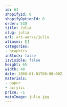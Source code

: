```yaml
---
id: 63
shopifyId: 0
shopifyOptionId: 0
order: 530
title: Julia
slug: julia
url: art-works/julia
aliases: []
categories:
- graphics
inStock: false
isVisible: false
height: 65
width: 40
date: 2008-01-01T00:00:00Z
materials:
- paper
- acrylic
price: -1
mainImage: julia.jpg
---
```

